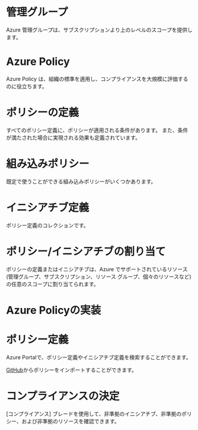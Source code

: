 # 管理グループ

Azure 管理グループは、サブスクリプションより上のレベルのスコープを提供します。

# Azure Policy

Azure Policy は、組織の標準を適用し、コンプライアンスを大規模に評価するのに役立ちます。

# ポリシーの定義

すべてのポリシー定義に、ポリシーが適用される条件があります。 また、条件が満たされた場合に実現される効果も定義されています。

# 組み込みポリシー

既定で使うことができる組み込みポリシーがいくつかあります。

# イニシアチブ定義

ポリシー定義のコレクションです。

# ポリシー/イニシアチブの割り当て

ポリシーの定義またはイニシアチブは、Azure でサポートされているリソース (管理グループ、サブスクリプション、リソース グループ、個々のリソースなど) の任意のスコープに割り当てられます。

# Azure Policyの実装

# ポリシー定義

Azure Portalで、ポリシー定義やイニシアチブ定義を検索することができます。

[GitHub](https://github.com/Azure/azure-policy/tree/master/samples)からポリシーをインポートすることができます。

# コンプライアンスの決定

[コンプライアンス] ブレードを使用して、非準拠のイニシアチブ、非準拠のポリシー、および非準拠のリソースを確認できます。

